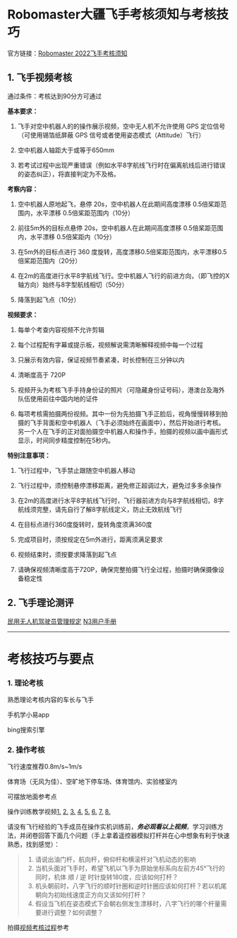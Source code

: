# Robomaster大疆飞手考核须知与考核技巧

官方链接：[Robomaster 2022飞手考核须知](https://www.robomaster.com/zh-CN/resource/pages/announcement/1449)

## 1. 飞手视频考核
通过条件：考核达到90分方可通过

**基本要求：**

1. 飞手对空中机器人的的操作展示视频，空中无人机不允许使用 GPS 定位信号（可使用锡箔纸屏蔽 GPS 信号或者使用姿态模式（Attitude）飞行）

2. 空中机器人轴距大于或等于650mm

3. 若考试过程中出现严重错误（例如水平8字航线飞行时在偏离航线后进行错误的姿态纠正），将直接判定为不及格。

**考察内容：**

1. 空中机器人原地起飞，悬停 20s，空中机器人在此期间高度漂移 0.5倍桨距范围内，水平漂移 0.5倍桨距范围内（10分）

2. 前往5m外的目标点悬停 20s，空中机器人在此期间高度漂移 0.5倍桨距范围内，水平漂移 0.5倍桨距内（10分）

3. 在5m外的目标点进行 360 度旋转，高度漂移0.5倍桨距范围内，水平漂移0.5倍桨距范围内（20分）

4. 在2m的高度进行水平8字航线飞行。空中机器人飞行的前进方向，（即飞控的X轴方向）始终与8字型航线相切（50分）

5. 降落到起飞点（10分）

**视频要求：**

1. 每单个考查内容视频不允许剪辑

2. 每个过程配有字幕或提示板，视频解说需清晰解释视频中每一个过程

3. 只展示有效内容，保证视频节奏紧凑，时长控制在三分钟以内

4. 清晰度高于 720P

5. 视频开头为考核飞手手持身份证的照片（可隐藏身份证号码），港澳台及海外队伍使用前往中国内地的证件

6. 每项考核需拍摄两份视频。其中一份为先拍摄飞手正脸后，视角慢慢转移到拍摄的飞手背面和空中机器人（飞手必须始终在画面中），然后开始进行考核。另一个人在飞手的正对面拍摄空中机器人和操作手，拍摄的视频以画中画形式显示，时间同步精度控制在5秒内。

**特别注意事项：**

1. 飞行过程中，飞手禁止跟随空中机器人移动

2. 飞行过程中，须控制悬停漂移距离，避免修正超调过大，避免过多多余操作

3. 在2m的高度进行水平8字航线飞行时，飞行器前进方向与8字航线相切，8字航线须完整，请先自行了解8字航线定义，防止无效航线飞行

4. 在目标点进行360度旋转时，旋转角度须满360度

5. 完成项目时，须按规定在5m外进行，距离须满足要求

6. 视频结束时，须按要求降落到起飞点

7. 请确保视频清晰度高于720P，确保完整拍摄飞行全过程，拍摄时确保摄像设备稳定性

## 2. 飞手理论测评
[民用无人机驾驶员管理规定](https://terra-1-g.djicdn.com/b2a076471c6c4b72b574a977334d3e05/RoboMaster%E8%B5%9B%E5%8A%A1%E8%B5%84%E6%96%99%E6%96%87%E4%BB%B6%E5%A4%B9/%E6%B0%91%E7%94%A8%E6%97%A0%E4%BA%BA%E6%9C%BA%E9%A9%BE%E9%A9%B6%E5%91%98%E7%AE%A1%E7%90%86%E8%A7%84%E5%AE%9A.pdf)
[N3用户手册](https://terra-1-g.djicdn.com/b2a076471c6c4b72b574a977334d3e05/RoboMaster%E8%B5%9B%E5%8A%A1%E8%B5%84%E6%96%99%E6%96%87%E4%BB%B6%E5%A4%B9/N3%E7%94%A8%E6%88%B7%E6%89%8B%E5%86%8C%20V1.4.pdf)

---

# 考核技巧与要点

### 1. 理论考核
熟悉理论考核内容的车长与飞手

手机学小易app

bing搜索引擎



### 2. 操作考核

飞行速度推荐0.8m/s~1m/s

体育场（无风为佳）、空旷地下停车场、体育馆内、实验楼室内

可摆放地面参考点

操作训练教学视频[1.](https://www.bilibili.com/video/BV1Ux411D71P?spm_id_from=333.999.0.0) [2.](https://www.bilibili.com/video/BV1ex411Q7ew?spm_id_from=333.999.0.0) [3.](https://www.bilibili.com/video/BV1kx411S7L1?spm_id_from=333.999.0.0) [4.](https://www.bilibili.com/video/BV1bx411D79J?spm_id_from=333.999.0.0) [5.](https://www.bilibili.com/video/BV1px411a7xi?spm_id_from=333.999.0.0) [6.](https://www.bilibili.com/video/BV1Lx411Y7E1?spm_id_from=333.999.0.0) [7.](https://www.bilibili.com/video/BV17x411a7kd?spm_id_from=333.999.0.0) [8.](https://www.bilibili.com/video/BV1kx41187uU?spm_id_from=333.999.0.0)

请没有飞行经验的飞手成员在操作实机训练前，***务必观看以上视频***，学习训练方法，并闭卷回答下面几个问题（手上拿着遥控器模拟打杆并在心中想象有利于快速熟悉，找到感觉）：
>1. 请说出油门杆，航向杆，俯仰杆和横滚杆对飞机动态的影响
>2. 当机头面对飞手时，希望飞机以飞手为原始坐标系向左前方45°飞行的同时，机体 顺 / 逆 时针旋转180度，应该如何打杆？
>3. 机头朝前时，八字飞行的顺时针圈和逆时针圈应该如何打杆？若以机尾朝向为初始线速度正方向又该如何打杆？
>4. 假设当飞机在姿态模式下会朝右侧发生漂移时，八字飞行的哪个杆量需要进行调整？如何调整？



拍摄[视频考核过程](https://www.bilibili.com/video/BV1yA411g72J?spm_id_from=333.337.search-card.all.click)参考


